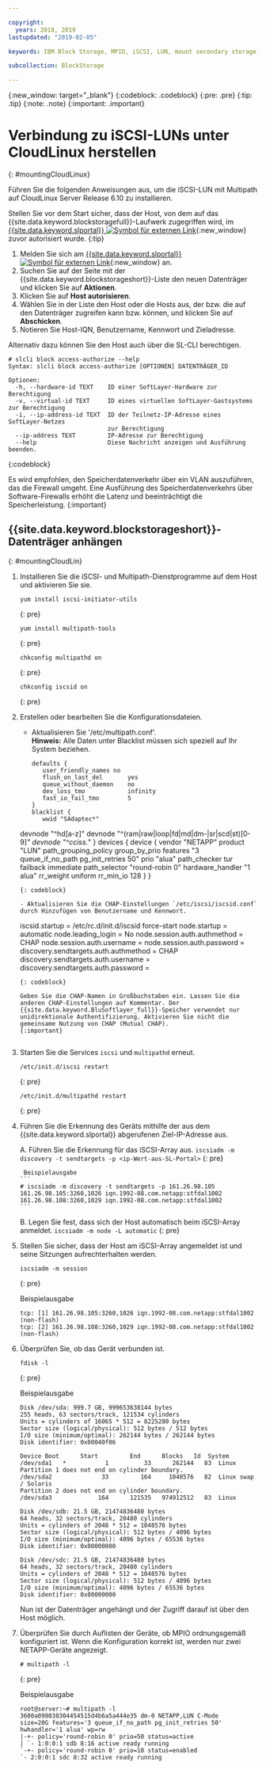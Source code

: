 ```yaml
---

copyright:
  years: 2018, 2019
lastupdated: "2019-02-05"

keywords: IBM Block Storage, MPIO, iSCSI, LUN, mount secondary storage, mount storage in CloudLinux

subcollection: BlockStorage

---
```

{:new_window: target="_blank"}
{:codeblock: .codeblock}
{:pre: .pre}
{:tip: .tip}
{:note: .note}
{:important: .important}

# Verbindung zu iSCSI-LUNs unter CloudLinux herstellen
{: #mountingCloudLinux}

Führen Sie die folgenden Anweisungen aus, um die iSCSI-LUN mit Multipath auf CloudLinux Server Release 6.10 zu installieren.

Stellen Sie vor dem Start sicher, dass der Host, von dem auf das {{site.data.keyword.blockstoragefull}}-Laufwerk zugegriffen wird, im [{{site.data.keyword.slportal}} ![Symbol für externen Link](../../icons/launch-glyph.svg "Symbol für externen Link")](https://control.softlayer.com/){:new_window} zuvor autorisiert wurde.
{:tip}

1. Melden Sie sich am [{{site.data.keyword.slportal}} ![Symbol für externen Link](../../icons/launch-glyph.svg "Symbol für externen Link")](https://control.softlayer.com/){:new_window} an.
2. Suchen Sie auf der Seite mit der {{site.data.keyword.blockstorageshort}}-Liste den neuen Datenträger und klicken Sie auf **Aktionen**.
3. Klicken Sie auf **Host autorisieren**.
4. Wählen Sie in der Liste den Host oder die Hosts aus, der bzw. die auf den Datenträger zugreifen kann bzw. können, und klicken Sie auf **Abschicken**.
5. Notieren Sie Host-IQN, Benutzername, Kennwort und Zieladresse.

Alternativ dazu können Sie den Host auch über die SL-CLI berechtigen.
```
# slcli block access-authorize --help
Syntax: slcli block access-authorize [OPTIONEN] DATENTRÄGER_ID

Optionen:
  -h, --hardware-id TEXT    ID einer SoftLayer-Hardware zur Berechtigung
  -v, --virtual-id TEXT     ID eines virtuellen SoftLayer-Gastsystems zur Berechtigung
  -i, --ip-address-id TEXT  ID der Teilnetz-IP-Adresse eines SoftLayer-Netzes
                            zur Berechtigung
  --ip-address TEXT         IP-Adresse zur Berechtigung
  --help                    Diese Nachricht anzeigen und Ausführung beenden.
```
{:codeblock}

Es wird empfohlen, den Speicherdatenverkehr über ein VLAN auszuführen, das die Firewall umgeht. Eine Ausführung des Speicherdatenverkehrs über Software-Firewalls erhöht die Latenz und beeinträchtigt die Speicherleistung.
{:important}

## {{site.data.keyword.blockstorageshort}}-Datenträger anhängen
{: #mountingCloudLin}

1. Installieren Sie die iSCSI- und Multipath-Dienstprogramme auf dem Host und aktivieren Sie sie.
   ```
   yum install iscsi-initiator-utils
   ```
   {: pre}

   ```
   yum install multipath-tools

   ```
   {: pre}

   ```
   chkconfig multipathd on
   ```
   {: pre}

   ```
   chkconfig iscsid on
   ```
   {: pre}

2. Erstellen oder bearbeiten Sie die Konfigurationsdateien.
   - Aktualisieren Sie '/etc/multipath.conf'. <br/>**Hinweis:** Alle Daten unter Blacklist müssen sich speziell auf Ihr System beziehen.
     ```
     defaults {
        user_friendly_names no
        flush_on_last_del       yes
        queue_without_daemon    no
        dev_loss_tmo            infinity
        fast_io_fail_tmo        5
     }
     blacklist {
        wwid "SAdaptec*"
   devnode "^hd[a-z]"
   devnode "^(ram|raw|loop|fd|md|dm-|sr|scd|st)[0-9]*"
        devnode "^cciss.*"
   }
   devices {
     device {
        vendor "NETAPP"
   product "LUN"
   path_grouping_policy group_by_prio
   features "3 queue_if_no_path pg_init_retries 50"
   prio "alua"
   path_checker tur
   failback immediate
   path_selector "round-robin 0"
   hardware_handler "1 alua"
   rr_weight uniform
   rr_min_io 128
   }
     }
     ```
     {: codeblock}

   - Aktualisieren Sie die CHAP-Einstellungen `/etc/iscsi/iscsid.conf` durch Hinzufügen von Benutzername und Kennwort.

     ```
     iscsid.startup = /etc/rc.d/init.d/iscsid force-start
     node.startup = automatic
     node.leading_login = No
     node.session.auth.authmethod = CHAP
     node.session.auth.username = <USER NAME VALUE FROM PORTAL>
     node.session.auth.password = <PASSWORD VALUE FROM PORTAL>
     discovery.sendtargets.auth.authmethod = CHAP
     discovery.sendtargets.auth.username = <USER NAME VALUE FROM PORTAL>
     discovery.sendtargets.auth.password = <PASSWORD VALUE FROM PORTAL>
     ```
     {: codeblock}

     Geben Sie die CHAP-Namen in Großbuchstaben ein. Lassen Sie die anderen CHAP-Einstellungen auf Kommentar. Der {{site.data.keyword.BluSoftlayer_full}}-Speicher verwendet nur unidirektionale Authentifizierung. Aktivieren Sie nicht die gemeinsame Nutzung von CHAP (Mutual CHAP).
     {:important}


3. Starten Sie die Services `iscsi` und `multipathd` erneut.
   ```
   /etc/init.d/iscsi restart   
   ```
   {: pre}

   ```
   /etc/init.d/multipathd restart   
   ```
   {: pre}

4. Führen Sie die Erkennung des Geräts mithilfe der aus dem {{site.data.keyword.slportal}} abgerufenen Ziel-IP-Adresse aus.

     A. Führen Sie die Erkennung für das iSCSI-Array aus.
       ```
       iscsiadm -m discovery -t sendtargets -p <ip-Wert-aus-SL-Portal>
       ```
       {: pre}

        Beispielausgabe
       ```
       # iscsiadm -m discovery -t sendtargets -p 161.26.98.105
       161.26.98.105:3260,1026 iqn.1992-08.com.netapp:stfdal1002
       161.26.98.108:3260,1029 iqn.1992-08.com.netapp:stfdal1002
       ```

     B. Legen Sie fest, dass sich der Host automatisch beim iSCSI-Array anmeldet.
       ```
       iscsiadm -m node -L automatic
       ```
       {: pre}

5. Stellen Sie sicher, dass der Host am iSCSI-Array angemeldet ist und seine Sitzungen aufrechterhalten werden.
   ```
   iscsiadm -m session
   ```
   {: pre}

   Beispielausgabe
   ```
   tcp: [1] 161.26.98.105:3260,1026 iqn.1992-08.com.netapp:stfdal1002 (non-flash)
   tcp: [2] 161.26.98.108:3260,1029 iqn.1992-08.com.netapp:stfdal1002 (non-flash)
   ```


6. Überprüfen Sie, ob das Gerät verbunden ist.
   ```
   fdisk -l
   ```
   {: pre}

   Beispielausgabe
   ```
   Disk /dev/sda: 999.7 GB, 999653638144 bytes
   255 heads, 63 sectors/track, 121534 cylinders
   Units = cylinders of 16065 * 512 = 8225280 bytes
   Sector size (logical/physical): 512 bytes / 512 bytes
   I/O size (minimum/optimal): 262144 bytes / 262144 bytes
   Disk identifier: 0x00040f06

   Device Boot      Start         End      Blocks   Id  System
   /dev/sda1   *           1          33      262144   83  Linux
   Partition 1 does not end on cylinder boundary.
   /dev/sda2              33         164     1048576   82  Linux swap / Solaris
   Partition 2 does not end on cylinder boundary.
   /dev/sda3             164      121535   974912512   83  Linux

   Disk /dev/sdb: 21.5 GB, 21474836480 bytes
   64 heads, 32 sectors/track, 20480 cylinders
   Units = cylinders of 2048 * 512 = 1048576 bytes
   Sector size (logical/physical): 512 bytes / 4096 bytes
   I/O size (minimum/optimal): 4096 bytes / 65536 bytes
   Disk identifier: 0x00000000

   Disk /dev/sdc: 21.5 GB, 21474836480 bytes
   64 heads, 32 sectors/track, 20480 cylinders
   Units = cylinders of 2048 * 512 = 1048576 bytes
   Sector size (logical/physical): 512 bytes / 4096 bytes
   I/O size (minimum/optimal): 4096 bytes / 65536 bytes
   Disk identifier: 0x00000000
   ```

   Nun ist der Datenträger angehängt und der Zugriff darauf ist über den Host möglich.

7. Überprüfen Sie durch Auflisten der Geräte, ob MPIO ordnungsgemäß konfiguriert ist. Wenn die Konfiguration korrekt ist, werden nur zwei NETAPP-Geräte angezeigt.

   ```
   # multipath -l
   ```
   {: pre}

   Beispielausgabe
   ```
   root@server:~# multipath -l
   3600a098038304454515d4b6a5a444e35 dm-0 NETAPP,LUN C-Mode
   size=20G features='3 queue_if_no_path pg_init_retries 50' hwhandler='1 alua' wp=rw
   |-+- policy='round-robin 0' prio=50 status=active
   | `- 1:0:0:1 sdb 8:16 active ready running
   `-+- policy='round-robin 0' prio=10 status=enabled
   `- 2:0:0:1 sdc 8:32 active ready running
   ```
